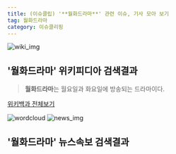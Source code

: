 ```yaml
---
title: (이슈클립) '**월화드라마**' 관련 이슈, 기사 모아 보기
tag: 월화드라마
category: 이슈클리핑
---
```

![wiki_img](https://user-images.githubusercontent.com/42597476/44503234-41136a80-a6d0-11e8-9071-6fc6418eafe4.png)
## **'**월화드라마**'** 위키피디아 검색결과
>**월화드라마**는 월요일과 화요일에 방송되는 드라마이다.

<a href="https://ko.wikipedia.org/wiki/월화드라마" target="_blank">위키백과 전체보기</a>

![wordcloud](https://s3.ap-northeast-2.amazonaws.com/lyrics101-wordcloud/2018-10-02-1538406247.png)
![news_img](https://user-images.githubusercontent.com/42597476/44507050-1206f400-a6e4-11e8-8d98-7ffbfebb353f.png)
## **'**월화드라마**'** 뉴스속보 검색결과

